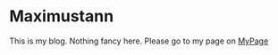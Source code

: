 # Maximustann

This is my blog. Nothing fancy here. Please go to my page on [MyPage](#http://maximustann.github.io)
